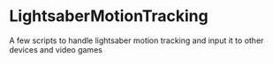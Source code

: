 # LightsaberMotionTracking
A few scripts to handle lightsaber motion tracking and input it to other devices and video games
